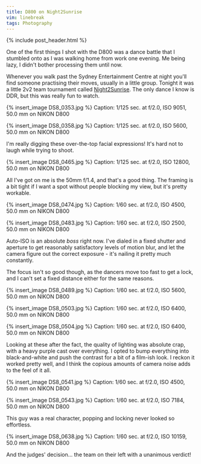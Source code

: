```yaml
---
title: D800 on Night2Sunrise
vim: linebreak
tags: Photography
---
```


{% include post_header.html %}

One of the first things I shot with the D800 was a dance battle that I stumbled onto as I was walking home from work one evening. Me being lazy, I didn't bother processing them until now.

Whenever you walk past the Sydney Entertainment Centre at night you'll find someone practising their moves, usually in a little group. Tonight it was a little 2v2 team tournament called [Night2Sunrise](http://ozpoppinseen.wordpress.com/2012/05/03/n2s-autumn-jam-sessions-fri-4th-may-12/). The only dance I know is DDR, but this was really fun to watch.

{% insert_image DS8_0353.jpg %}
Caption: 1/125 sec. at f/2.0, ISO 9051, 50.0 mm on NIKON D800

{% insert_image DS8_0358.jpg %}
Caption: 1/125 sec. at f/2.0, ISO 5600, 50.0 mm on NIKON D800

I'm really digging these over-the-top facial expressions! It's hard not to laugh while trying to shoot.

{% insert_image DS8_0465.jpg %}
Caption: 1/125 sec. at f/2.0, ISO 12800, 50.0 mm on NIKON D800

All I've got on me is the 50mm f/1.4, and that's a good thing. The framing is a bit tight if I want a spot without people blocking my view, but it's pretty workable.

{% insert_image DS8_0474.jpg %}
Caption: 1/60 sec. at f/2.0, ISO 4500, 50.0 mm on NIKON D800

{% insert_image DS8_0483.jpg %}
Caption: 1/60 sec. at f/2.0, ISO 2500, 50.0 mm on NIKON D800

Auto-ISO is an absolute *boss* right now. I've dialed in a fixed shutter and aperture to get reasonably satisfactory levels of motion blur, and let the camera figure out the correct exposure - it's nailing it pretty much constantly.

The focus isn't so good though, as the dancers move too fast to get a lock, and I can't set a fixed distance either for the same reasons.

{% insert_image DS8_0489.jpg %}
Caption: 1/60 sec. at f/2.0, ISO 5600, 50.0 mm on NIKON D800

{% insert_image DS8_0503.jpg %}
Caption: 1/60 sec. at f/2.0, ISO 6400, 50.0 mm on NIKON D800

{% insert_image DS8_0504.jpg %}
Caption: 1/60 sec. at f/2.0, ISO 6400, 50.0 mm on NIKON D800

Looking at these after the fact, the quality of lighting was absolute crap, with a heavy purple cast over everything. I opted to bump everything into black-and-white and push the contrast for a bit of a film-ish look. I reckon it worked pretty well, and I think the copious amounts of camera noise adds to the feel of it all.

{% insert_image DS8_0541.jpg %}
Caption: 1/60 sec. at f/2.0, ISO 4500, 50.0 mm on NIKON D800

{% insert_image DS8_0543.jpg %}
Caption: 1/60 sec. at f/2.0, ISO 7184, 50.0 mm on NIKON D800

This guy was a real character, popping and locking never looked so effortless.

{% insert_image DS8_0638.jpg %}
Caption: 1/60 sec. at f/2.0, ISO 10159, 50.0 mm on NIKON D800

And the judges' decision... the team on their left with a unanimous verdict!
